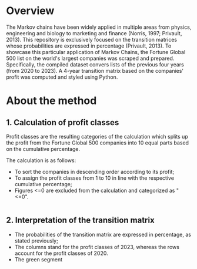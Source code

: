 # Overview
The Markov chains have been widely applied in multiple areas from physics, engineering and biology to marketing and finance (Norris, 1997; Privault, 2013). This repository is exclusively focused on the transition matrices whose probabilities are expressed in percentage (Privault, 2013). To showcase this particular application of Markov Chains, the Fortune Global 500 list on the world's largest companies was scraped and prepared. Specifically, the compiled dataset convers lists of the previous four years (from 2020 to 2023). A 4-year transition matrix based on the companies' profit was computed and styled using Python.

# About the method
## 1. Calculation of profit classes
Profit classes are the resulting categories of the calculation which splits up the profit from the Fortune Global 500 companies into 10 equal parts based on the cumulative percentage.

The calculation is as follows:
+ To sort the companies in descending order according to its profit;
+ To assign the profit classes from 1 to 10 in line with the respective cumulative percentage;
+ Figures <=0 are excluded from the calculation and categorized as "<=0".

![]()


## 2. Interpretation of the transition matrix
+ The probabilities of the transition matrix are expressed in percentage, as stated previously;
+ The columns stand for the profit classes of 2023, whereas the rows account for the profit classes of 2020.
+ The green segment 
